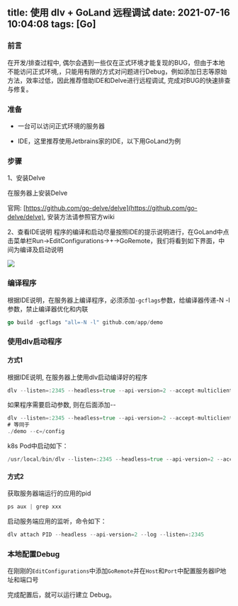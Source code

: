 title: 使用 dlv + GoLand 远程调试
date: 2021-07-16 10:04:08
tags: [Go]
---

### 前言

在开发/排查过程中, 偶尔会遇到一些仅在正式环境才能复现的BUG，但由于本地不能访问正式环境,，只能用有限的方式对问题进行Debug，例如添加日志等原始方法，效率过低，因此推荐借助IDE和Delve进行远程调试, 完成对BUG的快速排查与修复。

<!-- more -->
### 准备

- 一台可以访问正式环境的服务器

- IDE，这里推荐使用Jetbrains家的IDE，以下用GoLand为例

### 步骤

1、安装Delve

在服务器上安装Delve

官网: [https://github.com/go-delve/delve](https://github.com/go-delve/delve), 安装方法请参照官方wiki

2、查看IDE说明
程序的编译和启动尽量按照IDE的提示说明进行，在GoLand中点击菜单栏Run->EditConfigurations->+->GoRemote，我们将看到如下界面，中间为编译及启动说明

![](/images/goremote.png)

### 编译程序

根据IDE说明，在服务器上编译程序，必须添加`-gcflags`参数，给编译器传递-N -l参数，禁止编译器优化和内联

```go
go build -gcflags "all=-N -l" github.com/app/demo
```

### 使用dlv启动程序

#### 方式1

根据IDE说明, 在服务器上使用dlv启动编译好的程序

```go
dlv --listen=:2345 --headless=true --api-version=2 --accept-multiclient exec ./demo
```

如果程序需要启动参数, 则在后面添加--

```go
dlv --listen=:2345 --headless=true --api-version=2 --accept-multiclient exec ./demo -- --c=/config
# 等同于
./demo --c=/config
```

k8s Pod中启动如下：

```go
/usr/local/bin/dlv --listen=:2345 --headless=true --api-version=2 --accept-multiclient exec /usr/local/bin/apiserver -- --secure-port=443 --feature-gates=ShadowAPI=false,FeedInventory=true --anonymous-auth-supported=true --peer-port=8123 -v=3
```

#### 方式2

获取服务器端运行的应用的pid

```go
ps aux | grep xxx
```

启动服务端应用的监听，命令如下：

```go
dlv attach PID --headless --api-version=2 --log --listen=:2345
```

### 本地配置Debug

在刚刚的`EditConfigurations`中添加`GoRemote`并在`Host`和`Port`中配置服务器IP地址和端口号

完成配置后，就可以运行建立 Debug。

